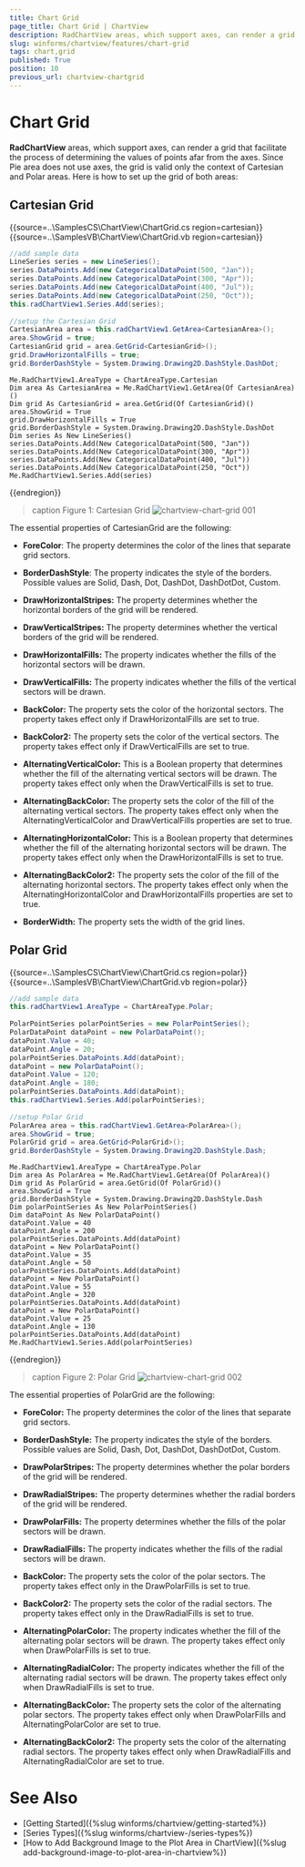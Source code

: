 ```yaml
---
title: Chart Grid
page_title: Chart Grid | ChartView
description: RadChartView areas, which support axes, can render a grid that facilitate the process of determining the values of points afar from the axes. 
slug: winforms/chartview/features/chart-grid
tags: chart,grid
published: True
position: 10
previous_url: chartview-chartgrid
---
```


# Chart Grid

__RadChartView__ areas, which support axes, can render a grid that facilitate the process of determining the values of points afar from the axes. Since Pie area does not use axes, the grid is valid only the context of Cartesian and Polar areas. Here is how to set up the grid of both areas:

## Cartesian Grid  

{{source=..\SamplesCS\ChartView\ChartGrid.cs region=cartesian}} 
{{source=..\SamplesVB\ChartView\ChartGrid.vb region=cartesian}} 

````C#
//add sample data
LineSeries series = new LineSeries();
series.DataPoints.Add(new CategoricalDataPoint(500, "Jan"));
series.DataPoints.Add(new CategoricalDataPoint(300, "Apr"));
series.DataPoints.Add(new CategoricalDataPoint(400, "Jul"));
series.DataPoints.Add(new CategoricalDataPoint(250, "Oct"));
this.radChartView1.Series.Add(series);
            
//setup the Cartesian Grid
CartesianArea area = this.radChartView1.GetArea<CartesianArea>();
area.ShowGrid = true;
CartesianGrid grid = area.GetGrid<CartesianGrid>();
grid.DrawHorizontalFills = true;
grid.BorderDashStyle = System.Drawing.Drawing2D.DashStyle.DashDot;

````
````VB.NET
Me.RadChartView1.AreaType = ChartAreaType.Cartesian
Dim area As CartesianArea = Me.RadChartView1.GetArea(Of CartesianArea)()
Dim grid As CartesianGrid = area.GetGrid(Of CartesianGrid)()
area.ShowGrid = True
grid.DrawHorizontalFills = True
grid.BorderDashStyle = System.Drawing.Drawing2D.DashStyle.DashDot
Dim series As New LineSeries()
series.DataPoints.Add(New CategoricalDataPoint(500, "Jan"))
series.DataPoints.Add(New CategoricalDataPoint(300, "Apr"))
series.DataPoints.Add(New CategoricalDataPoint(400, "Jul"))
series.DataPoints.Add(New CategoricalDataPoint(250, "Oct"))
Me.RadChartView1.Series.Add(series)

````

{{endregion}} 

>caption Figure 1: Cartesian Grid
![chartview-chart-grid 001](images/chartview-chart-grid001.png)

The essential properties of CartesianGrid are the following:

* __ForeColor__: The property determines the color of the lines that separate grid sectors.

* __BorderDashStyle__: The property indicates the style of the borders. Possible values are Solid, Dash, Dot, DashDot, DashDotDot, Custom.

* __DrawHorizontalStripes:__ The property determines whether the horizontal borders of the grid will be rendered.

* __DrawVerticalStripes:__ The property determines whether the vertical borders of the grid will be rendered.

* __DrawHorizontalFills:__ The property indicates whether the fills of the horizontal sectors will be drawn.

* __DrawVerticalFills:__ The property indicates whether the fills of the vertical sectors will be drawn.

* __BackColor:__ The property sets the color of the horizontal sectors. The property takes effect only if DrawHorizontalFills are set to true.

* __BackColor2:__ The property sets the color of the vertical sectors. The property takes effect only if DrawVerticalFills are set to true.

* __AlternatingVerticalColor:__ This is a Boolean property that determines whether the fill of the alternating vertical sectors will be drawn. The property takes effect only when the DrawVerticalFills is set to true.

* __AlternatingBackColor:__ The property sets the color of the fill of the alternating vertical sectors. The property takes effect only when the AlternatingVerticalColor and DrawVerticalFills properties are set to true.

* __AlternatingHorizontalColor:__ This is a Boolean property that determines whether the fill of the alternating horizontal sectors will be drawn. The property takes effect only when the DrawHorizontalFills is set to true.

* __AlternatingBackColor2:__ The property sets the color of the fill of the alternating horizontal sectors. The property takes effect only when the AlternatingHorizontalColor and DrawHorizontalFills properties are set to true.

* __BorderWidth:__ The property sets the width of the grid lines. 

## Polar Grid 

{{source=..\SamplesCS\ChartView\ChartGrid.cs region=polar}} 
{{source=..\SamplesVB\ChartView\ChartGrid.vb region=polar}} 

````C#
//add sample data
this.radChartView1.AreaType = ChartAreaType.Polar;
            
PolarPointSeries polarPointSeries = new PolarPointSeries();
PolarDataPoint dataPoint = new PolarDataPoint();
dataPoint.Value = 40;
dataPoint.Angle = 20;
polarPointSeries.DataPoints.Add(dataPoint);
dataPoint = new PolarDataPoint();
dataPoint.Value = 120;
dataPoint.Angle = 180;
polarPointSeries.DataPoints.Add(dataPoint);
this.radChartView1.Series.Add(polarPointSeries);
            
//setup Polar Grid
PolarArea area = this.radChartView1.GetArea<PolarArea>();
area.ShowGrid = true;
PolarGrid grid = area.GetGrid<PolarGrid>();
grid.BorderDashStyle = System.Drawing.Drawing2D.DashStyle.Dash;

````
````VB.NET
Me.RadChartView1.AreaType = ChartAreaType.Polar
Dim area As PolarArea = Me.RadChartView1.GetArea(Of PolarArea)()
Dim grid As PolarGrid = area.GetGrid(Of PolarGrid)()
area.ShowGrid = True
grid.BorderDashStyle = System.Drawing.Drawing2D.DashStyle.Dash
Dim polarPointSeries As New PolarPointSeries()
Dim dataPoint As New PolarDataPoint()
dataPoint.Value = 40
dataPoint.Angle = 200
polarPointSeries.DataPoints.Add(dataPoint)
dataPoint = New PolarDataPoint()
dataPoint.Value = 35
dataPoint.Angle = 50
polarPointSeries.DataPoints.Add(dataPoint)
dataPoint = New PolarDataPoint()
dataPoint.Value = 55
dataPoint.Angle = 320
polarPointSeries.DataPoints.Add(dataPoint)
dataPoint = New PolarDataPoint()
dataPoint.Value = 25
dataPoint.Angle = 130
polarPointSeries.DataPoints.Add(dataPoint)
Me.RadChartView1.Series.Add(polarPointSeries)

````

{{endregion}} 

>caption Figure 2: Polar Grid
![chartview-chart-grid 002](images/chartview-chart-grid002.png)

The essential properties of PolarGrid are the following:

* __ForeColor:__ The property determines the color of the lines that separate grid sectors.

* __BorderDashStyle:__ The property indicates the style of the borders. Possible values are Solid, Dash, Dot, DashDot, DashDotDot, Custom.

* __DrawPolarStripes:__ The property determines whether the polar borders of the grid will be rendered.

* __DrawRadialStripes:__ The property determines whether the radial borders of the grid will be rendered. 

* __DrawPolarFills:__ The property determines whether the fills of the polar sectors will be drawn.

* __DrawRadialFills:__ The property indicates whether the fills of the radial sectors will be drawn.

* __BackColor:__ The property sets the color of the polar sectors. The property takes effect only in the DrawPolarFills is set to true.

* __BackColor2:__ The property sets the color of the radial sectors. The property takes effect only in the DrawRadialFills is set to true.

* __AlternatingPolarColor:__ The property indicates whether the fill of the alternating polar sectors will be drawn. The property takes effect only when DrawPolarFills is set to true.

* __AlternatingRadialColor:__ The property indicates whether the fill of the alternating radial sectors will be drawn. The property takes effect only when DrawRadialFills is set to true.

* __AlternatingBackColor:__ The property sets the color of the alternating polar sectors. The property takes effect only when DrawPolarFills and AlternatingPolarColor are set to true.

* __AlternatingBackColor2:__ The property sets the color of the alternating radial sectors. The property takes effect only when DrawRadialFills and AlternatingRadialColor are set to true.

# See Also

* [Getting Started]({%slug winforms/chartview/getting-started%})
* [Series Types]({%slug winforms/chartview-/series-types%})
* [How to Add Background Image to the Plot Area in ChartView]({%slug add-background-image-to-plot-area-in-chartview%})